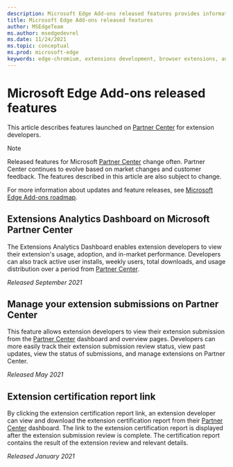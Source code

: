 ```yaml
---
description: Microsoft Edge Add-ons released features provides information about features launched on Partner Center for extension developers.
title: Microsoft Edge Add-ons released features
author: MSEdgeTeam
ms.author: msedgedevrel
ms.date: 11/24/2021
ms.topic: conceptual
ms.prod: microsoft-edge
keywords: edge-chromium, extensions development, browser extensions, add-ons, partner center, developer, add-ons released features, add-ons new features, add-ons features launched
---
```

# Microsoft Edge Add-ons released features

This article describes features launched on [Partner Center](https://partner.microsoft.com/dashboard/home) for extension developers.

> [!NOTE]
> Released features for Microsoft [Partner Center](https://partner.microsoft.com/dashboard/home) change often.  Partner Center continues to evolve based on market changes and customer feedback. The features described in this article are also subject to change.

For more information about updates and feature releases, see [Microsoft Edge Add-ons roadmap](roadmap.md).

<!-- ====================================================================== -->
## Extensions Analytics Dashboard on Microsoft Partner Center

The Extensions Analytics Dashboard enables extension developers to view their extension's usage, adoption, and in-market performance.  Developers can also track active user installs, weekly users, total downloads, and usage distribution over a period from [Partner Center](https://partner.microsoft.com/dashboard/home).

*Released September 2021*


<!-- ====================================================================== -->
## Manage your extension submissions on Partner Center

This feature allows extension developers to view their extension submission from the [Partner Center](https://partner.microsoft.com/dashboard/home) dashboard and overview pages.  Developers can more easily track their extension submission review status, view past updates, view the status of submissions, and manage extensions on Partner Center.

*Released May 2021*


<!-- ====================================================================== -->
## Extension certification report link

By clicking the extension certification report link, an extension developer can view and download the extension certification report from their [Partner Center](https://partner.microsoft.com/dashboard/home) dashboard.  The link to the extension certification report is displayed after the extension submission review is complete.  The certification report contains the result of the extension review and relevant details.

*Released January 2021*
